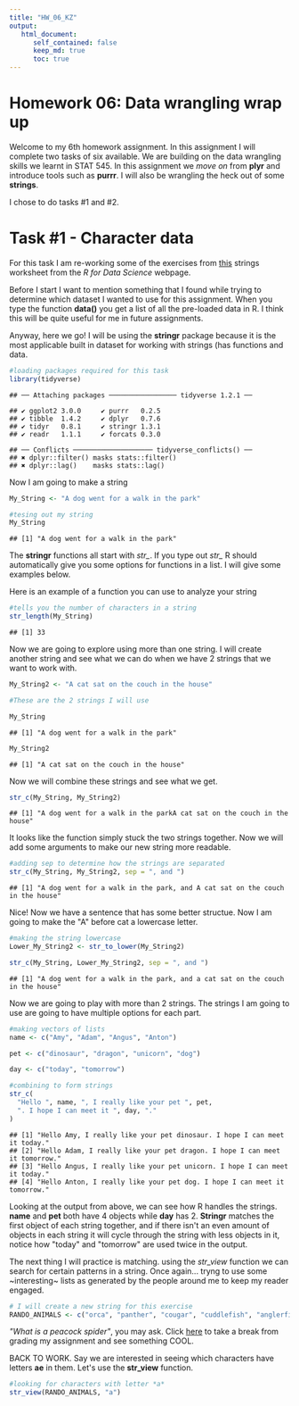 ```yaml
---
title: "HW_06_KZ"
output:
   html_document:
      self_contained: false
      keep_md: true
      toc: true
---
```



# Homework 06: Data wrangling wrap up

Welcome to my 6th homework assignment.
In this assignment I will complete two tasks of six available.
We are building on the data wrangling skills we learnt in STAT 545. In this assignment we *move on* from **plyr** and introduce tools such as **purrr**. I will also be wrangling the heck out of some **strings**.

I chose to do tasks #1 and #2. 

# Task #1 - Character data

For this task I am re-working some of the exercises from [this](https://github.com/STAT545-UBC-students/hw06-katiezinn/blob/master/HW_06_KZ.mdhttps://r4ds.had.co.nz/strings.html) strings worksheet from the *R for Data Science* webpage.

Before I start I want to mention something that I found while trying to determine which dataset I wanted to use for this assignment. When you type the function **data()** you get a list of all the pre-loaded data in R. I think this will be quite useful for me in future assignments.

Anyway, here we go! I will be using the **stringr** package because it is the most applicable built in dataset for working with strings (has functions and data.


```r
#loading packages required for this task
library(tidyverse)
```

```
## ── Attaching packages ───────────────── tidyverse 1.2.1 ──
```

```
## ✔ ggplot2 3.0.0     ✔ purrr   0.2.5
## ✔ tibble  1.4.2     ✔ dplyr   0.7.6
## ✔ tidyr   0.8.1     ✔ stringr 1.3.1
## ✔ readr   1.1.1     ✔ forcats 0.3.0
```

```
## ── Conflicts ──────────────────── tidyverse_conflicts() ──
## ✖ dplyr::filter() masks stats::filter()
## ✖ dplyr::lag()    masks stats::lag()
```

Now I am going to make a string 


```r
My_String <- "A dog went for a walk in the park"

#tesing out my string
My_String
```

```
## [1] "A dog went for a walk in the park"
```

The **stringr** functions all start with *str_*. If you type out *str_* R should automatically give you some options for functions in a list. I will give some examples below.

Here is an example of a function you can use to analyze your string


```r
#tells you the number of characters in a string
str_length(My_String)
```

```
## [1] 33
```

Now we are going to explore using more than one string. I will create another string and see what we can do when we have 2 strings that we want to work with.


```r
My_String2 <- "A cat sat on the couch in the house"

#These are the 2 strings I will use

My_String
```

```
## [1] "A dog went for a walk in the park"
```

```r
My_String2
```

```
## [1] "A cat sat on the couch in the house"
```

Now we will combine these strings and see what we get.


```r
str_c(My_String, My_String2)
```

```
## [1] "A dog went for a walk in the parkA cat sat on the couch in the house"
```

It looks like the function simply stuck the two strings together. Now we will add some arguments to make our new string more readable.


```r
#adding sep to determine how the strings are separated
str_c(My_String, My_String2, sep = ", and ")
```

```
## [1] "A dog went for a walk in the park, and A cat sat on the couch in the house"
```

Nice! Now we have a sentence that has some better structue. Now I am going to make the "A" before cat a lowercase letter. 


```r
#making the string lowercase
Lower_My_String2 <- str_to_lower(My_String2)

str_c(My_String, Lower_My_String2, sep = ", and ")
```

```
## [1] "A dog went for a walk in the park, and a cat sat on the couch in the house"
```

Now we are going to play with more than 2 strings. The strings I am going to use are going to have multiple options for each part. 


```r
#making vectors of lists
name <- c("Amy", "Adam", "Angus", "Anton")

pet <- c("dinosaur", "dragon", "unicorn", "dog")

day <- c("today", "tomorrow")

#combining to form strings
str_c(
  "Hello ", name, ", I really like your pet ", pet,
  ". I hope I can meet it ", day, "."
)
```

```
## [1] "Hello Amy, I really like your pet dinosaur. I hope I can meet it today."  
## [2] "Hello Adam, I really like your pet dragon. I hope I can meet it tomorrow."
## [3] "Hello Angus, I really like your pet unicorn. I hope I can meet it today." 
## [4] "Hello Anton, I really like your pet dog. I hope I can meet it tomorrow."
```

Looking at the output from above, we can see how R handles the strings. **name** and **pet** both have 4 objects while **day** has 2. **Stringr** matches the first object of each string together, and if there isn't an even amount of objects in each string it will cycle through the string with less objects in it, notice how "today" and "tomorrow" are used twice in the output. 

The next thing I will practice is matching. using the *str_view* function we can search for certain patterns in a string. Once again... tryng to use some ~interesting~ lists as generated by the people around me to keep my reader engaged. 


```r
# I will create a new string for this exercise
RANDO_ANIMALS <- c("orca", "panther", "cougar", "cuddlefish", "anglerfish", "husky", "steelhead")
```

*"What is a peacock spider"*, you may ask. Click [here](https://www.youtube.com/watch?v=d_yYC5r8xMI) to take a break from grading my assignment and see something COOL. 


BACK TO WORK. Say we are interested in seeing which characters have letters **ae** in them. Let's use the **str_view** function.


```r
#looking for characters with letter *a*
str_view(RANDO_ANIMALS, "a")
```

<!--html_preserve--><div id="htmlwidget-8fb0a4751ad9a6f78b5c" style="width:960px;height:100%;" class="str_view html-widget"></div>
<script type="application/json" data-for="htmlwidget-8fb0a4751ad9a6f78b5c">{"x":{"html":"<ul>\n  <li>orc<span class='match'>a<\/span><\/li>\n  <li>p<span class='match'>a<\/span>nther<\/li>\n  <li>coug<span class='match'>a<\/span>r<\/li>\n  <li>cuddlefish<\/li>\n  <li><span class='match'>a<\/span>nglerfish<\/li>\n  <li>husky<\/li>\n  <li>steelhe<span class='match'>a<\/span>d<\/li>\n<\/ul>"},"evals":[],"jsHooks":[]}</script><!--/html_preserve-->

```r
#looking for characters with *an*
str_view(RANDO_ANIMALS, "an")
```

<!--html_preserve--><div id="htmlwidget-2ba647689ce7d065afe1" style="width:960px;height:100%;" class="str_view html-widget"></div>
<script type="application/json" data-for="htmlwidget-2ba647689ce7d065afe1">{"x":{"html":"<ul>\n  <li>orca<\/li>\n  <li>p<span class='match'>an<\/span>ther<\/li>\n  <li>cougar<\/li>\n  <li>cuddlefish<\/li>\n  <li><span class='match'>an<\/span>glerfish<\/li>\n  <li>husky<\/li>\n  <li>steelhead<\/li>\n<\/ul>"},"evals":[],"jsHooks":[]}</script><!--/html_preserve-->

```r
#looking for characters with *o* and one letter on either side
str_view(RANDO_ANIMALS, ".o.")
```

<!--html_preserve--><div id="htmlwidget-86c2edf467e04c3626bd" style="width:960px;height:100%;" class="str_view html-widget"></div>
<script type="application/json" data-for="htmlwidget-86c2edf467e04c3626bd">{"x":{"html":"<ul>\n  <li>orca<\/li>\n  <li>panther<\/li>\n  <li><span class='match'>cou<\/span>gar<\/li>\n  <li>cuddlefish<\/li>\n  <li>anglerfish<\/li>\n  <li>husky<\/li>\n  <li>steelhead<\/li>\n<\/ul>"},"evals":[],"jsHooks":[]}</script><!--/html_preserve-->

```r
#looking for an *a* at the beginning of a string
str_view(RANDO_ANIMALS, "^a")
```

<!--html_preserve--><div id="htmlwidget-6427d2b55d15388d616c" style="width:960px;height:100%;" class="str_view html-widget"></div>
<script type="application/json" data-for="htmlwidget-6427d2b55d15388d616c">{"x":{"html":"<ul>\n  <li>orca<\/li>\n  <li>panther<\/li>\n  <li>cougar<\/li>\n  <li>cuddlefish<\/li>\n  <li><span class='match'>a<\/span>nglerfish<\/li>\n  <li>husky<\/li>\n  <li>steelhead<\/li>\n<\/ul>"},"evals":[],"jsHooks":[]}</script><!--/html_preserve-->

```r
#looking for an *a* at the end of a string
str_view(RANDO_ANIMALS, "a$")
```

<!--html_preserve--><div id="htmlwidget-68942a52f1843bac92fe" style="width:960px;height:100%;" class="str_view html-widget"></div>
<script type="application/json" data-for="htmlwidget-68942a52f1843bac92fe">{"x":{"html":"<ul>\n  <li>orc<span class='match'>a<\/span><\/li>\n  <li>panther<\/li>\n  <li>cougar<\/li>\n  <li>cuddlefish<\/li>\n  <li>anglerfish<\/li>\n  <li>husky<\/li>\n  <li>steelhead<\/li>\n<\/ul>"},"evals":[],"jsHooks":[]}</script><!--/html_preserve-->

```r
#how many words start with a vowel?
str_view(RANDO_ANIMALS, "^[aeiou]")
```

<!--html_preserve--><div id="htmlwidget-0183300368c0a569523e" style="width:960px;height:100%;" class="str_view html-widget"></div>
<script type="application/json" data-for="htmlwidget-0183300368c0a569523e">{"x":{"html":"<ul>\n  <li><span class='match'>o<\/span>rca<\/li>\n  <li>panther<\/li>\n  <li>cougar<\/li>\n  <li>cuddlefish<\/li>\n  <li><span class='match'>a<\/span>nglerfish<\/li>\n  <li>husky<\/li>\n  <li>steelhead<\/li>\n<\/ul>"},"evals":[],"jsHooks":[]}</script><!--/html_preserve-->

```r
#how many words end with only consonants?
str_view(RANDO_ANIMALS, "[^aeiou]$")
```

<!--html_preserve--><div id="htmlwidget-25eb23d56f8f0a136824" style="width:960px;height:100%;" class="str_view html-widget"></div>
<script type="application/json" data-for="htmlwidget-25eb23d56f8f0a136824">{"x":{"html":"<ul>\n  <li>orca<\/li>\n  <li>panthe<span class='match'>r<\/span><\/li>\n  <li>couga<span class='match'>r<\/span><\/li>\n  <li>cuddlefis<span class='match'>h<\/span><\/li>\n  <li>anglerfis<span class='match'>h<\/span><\/li>\n  <li>husk<span class='match'>y<\/span><\/li>\n  <li>steelhea<span class='match'>d<\/span><\/li>\n<\/ul>"},"evals":[],"jsHooks":[]}</script><!--/html_preserve-->

```r
#how many words end with *ar* or *er*?
str_view(RANDO_ANIMALS, "(ar|er)$")
```

<!--html_preserve--><div id="htmlwidget-59642390ebbdf6bf556a" style="width:960px;height:100%;" class="str_view html-widget"></div>
<script type="application/json" data-for="htmlwidget-59642390ebbdf6bf556a">{"x":{"html":"<ul>\n  <li>orca<\/li>\n  <li>panth<span class='match'>er<\/span><\/li>\n  <li>coug<span class='match'>ar<\/span><\/li>\n  <li>cuddlefish<\/li>\n  <li>anglerfish<\/li>\n  <li>husky<\/li>\n  <li>steelhead<\/li>\n<\/ul>"},"evals":[],"jsHooks":[]}</script><!--/html_preserve-->
What if we want to look for somethig that isn't a letter?


```r
#creating my string
Alternative_String <- c("xyz", "x.y", "x%y", "y z", "z[#]x")

#viewing the character with any letter, a period, then a y
str_view(Alternative_String, ".[.]y")
```

<!--html_preserve--><div id="htmlwidget-b0c1f08769a1f5d87db8" style="width:960px;height:100%;" class="str_view html-widget"></div>
<script type="application/json" data-for="htmlwidget-b0c1f08769a1f5d87db8">{"x":{"html":"<ul>\n  <li>xyz<\/li>\n  <li><span class='match'>x.y<\/span><\/li>\n  <li>x%y<\/li>\n  <li>y z<\/li>\n  <li>z[#]x<\/li>\n<\/ul>"},"evals":[],"jsHooks":[]}</script><!--/html_preserve-->

```r
#viewing the character with an x, %, then any letter 
str_view(Alternative_String, "x[%].")
```

<!--html_preserve--><div id="htmlwidget-dfa4616eadf7f584041a" style="width:960px;height:100%;" class="str_view html-widget"></div>
<script type="application/json" data-for="htmlwidget-dfa4616eadf7f584041a">{"x":{"html":"<ul>\n  <li>xyz<\/li>\n  <li>x.y<\/li>\n  <li><span class='match'>x%y<\/span><\/li>\n  <li>y z<\/li>\n  <li>z[#]x<\/li>\n<\/ul>"},"evals":[],"jsHooks":[]}</script><!--/html_preserve-->

```r
#viewing the character with any letter, #, and any letter
str_view(Alternative_String, ".[#].")
```

<!--html_preserve--><div id="htmlwidget-cf3a43eec24c768f6bda" style="width:960px;height:100%;" class="str_view html-widget"></div>
<script type="application/json" data-for="htmlwidget-cf3a43eec24c768f6bda">{"x":{"html":"<ul>\n  <li>xyz<\/li>\n  <li>x.y<\/li>\n  <li>x%y<\/li>\n  <li>y z<\/li>\n  <li>z<span class='match'>[#]<\/span>x<\/li>\n<\/ul>"},"evals":[],"jsHooks":[]}</script><!--/html_preserve-->

```r
#viewing the character with a space between any two letters
str_view(Alternative_String, ".[ ].")
```

<!--html_preserve--><div id="htmlwidget-7599c0443c717b2e48aa" style="width:960px;height:100%;" class="str_view html-widget"></div>
<script type="application/json" data-for="htmlwidget-7599c0443c717b2e48aa">{"x":{"html":"<ul>\n  <li>xyz<\/li>\n  <li>x.y<\/li>\n  <li>x%y<\/li>\n  <li><span class='match'>y z<\/span><\/li>\n  <li>z[#]x<\/li>\n<\/ul>"},"evals":[],"jsHooks":[]}</script><!--/html_preserve-->

Now, we we will apply some of the skills we have learnt in more of an applicable way to real life. We will be using **str_detect()** to see if a character vector matches a pattern.


```r
#How many a's are there in the RANDO_ANIMALS vector?
sum(str_detect(RANDO_ANIMALS, "a"))
```

```
## [1] 5
```

```r
#How many characters in the RANDO_ANIMALS vector START with a?
sum(str_detect(RANDO_ANIMALS, "^a"))
```

```
## [1] 1
```

```r
#what proportion of the words in RANDO_ANIMALS have an *a* in them?
mean(str_detect(RANDO_ANIMALS, "a"))
```

```
## [1] 0.7142857
```

Now I am going to work with the **words** vector to increase my diversity of words to work with.


```r
#get a glimpse of the vector
head(words)
```

```
## [1] "a"        "able"     "about"    "absolute" "accept"   "account"
```

Let's figure out which words in the **words** vector start with a **y**


```r
words[str_detect(words, "^y")]
```

```
## [1] "year"      "yes"       "yesterday" "yet"       "you"       "young"
```

Now,let's make things a little more complicated and work with some senteces. 
We will be using the **sentences** dataset found in the **stringr** package (in the tidyverse)


```r
#checking it out
head(sentences)
```

```
## [1] "The birch canoe slid on the smooth planks." 
## [2] "Glue the sheet to the dark blue background."
## [3] "It's easy to tell the depth of a well."     
## [4] "These days a chicken leg is a rare dish."   
## [5] "Rice is often served in round bowls."       
## [6] "The juice of lemons makes fine punch."
```

What if we want to see which sentences have FISH of our choosing in it?


```r
#create a vector
fish <- c("fish", "trout", "salmon")

#turn it into a single regular expression
fish_match <- str_c(fish, collapse = "|")

#check it out
fish_match
```

```
## [1] "fish|trout|salmon"
```

```r
#checking which sentences have these animals 
has_fish <- str_subset(sentences, fish_match)

#check it out
has_fish
```

```
## [1] "A rod is used to catch pink salmon."          
## [2] "The fish twisted and turned on the bent hook."
## [3] "Two blue fish swam in the tank."              
## [4] "The lure is used to catch trout and flounder."
## [5] "Whitings are small fish caught in nets."
```
We found a way to sift through all of the sentences and pull out the ones with key words of our choosing, very neat.

Cool! Now that we have learnt a lot and have gotten comfy working with strings let's move on to creating a function! 

# Tast #2 - Writing functions

This is the 2nd part of my assignment. For this task I will be creating a function that does something useful to the **trees** dataset. 

I did my undergrad in forestry so I think I can create a meaningful function for this data. Let's check it out!

```r
head(trees)
```

```
##   Girth Height Volume
## 1   8.3     70   10.3
## 2   8.6     65   10.3
## 3   8.8     63   10.2
## 4  10.5     72   16.4
## 5  10.7     81   18.8
## 6  10.8     83   19.7
```

```r
?trees
```

This dataset provies the girth (diameter at DBH (diameter at breast height), which is 4 ft 6 in from the base of the tree), height, and volume of 31 black cherry trees. 

Let's create a function to determine if girth at DBH can help us determine the volume of a tree. 


```r
#downloading packages I may use for this task
library(tidyverse)
```

First, let's plot the data to see what we are working with. It is always a good idea to visualize the data before making any manipulations


```r
ggplot(trees, aes(Girth, Volume)) + 
  geom_point() +
    geom_smooth(method=loess) +
      theme_classic() +
        ggtitle("Tree Volume vs Girth") +
          xlab("Girth (diameter in inches)") +
            ylab("Volume (cubic feet)")
```

![](HW_06_KZ_files/figure-html/unnamed-chunk-19-1.png)<!-- -->

Now I am going to create the linear function that predicts volume from girth.


```r
#fitting my function (single factor ANOVA)
trees_lm <- lm(Volume ~ Girth, data = trees)

#let's check out a summary of my function (ignore these p-values)
summary(trees_lm)
```

```
## 
## Call:
## lm(formula = Volume ~ Girth, data = trees)
## 
## Residuals:
##    Min     1Q Median     3Q    Max 
## -8.065 -3.107  0.152  3.495  9.587 
## 
## Coefficients:
##             Estimate Std. Error t value Pr(>|t|)    
## (Intercept) -36.9435     3.3651  -10.98 7.62e-12 ***
## Girth         5.0659     0.2474   20.48  < 2e-16 ***
## ---
## Signif. codes:  0 '***' 0.001 '**' 0.01 '*' 0.05 '.' 0.1 ' ' 1
## 
## Residual standard error: 4.252 on 29 degrees of freedom
## Multiple R-squared:  0.9353,	Adjusted R-squared:  0.9331 
## F-statistic: 419.4 on 1 and 29 DF,  p-value: < 2.2e-16
```

```r
# I am going to use the anova() function to test my hypotheses that volume is predicted by girth.
anova(trees_lm)
```

```
## Analysis of Variance Table
## 
## Response: Volume
##           Df Sum Sq Mean Sq F value    Pr(>F)    
## Girth      1 7581.8  7581.8  419.36 < 2.2e-16 ***
## Residuals 29  524.3    18.1                      
## ---
## Signif. codes:  0 '***' 0.001 '**' 0.01 '*' 0.05 '.' 0.1 ' ' 1
```

I realize that this wasn't part of the assignment but how can you fit a linear model and not check it's significance!? The P value is less than 0.05... IT IS SIGNIFICANT! 

Now we are going to turn this code into a function.


```r
#creating my function
trees_function <- function(Volume, Girth) {
  trees_lm <- lm(Volume ~ Girth, data = trees)
  setNames(coef(trees_lm), c("intercept", "slope"))
}

#testing the function
trees_function(trees)
```

```
##  intercept      slope 
## -36.943459   5.065856
```
Maybe we want to do more than work with simple trees measurements. Let's explore a dataset with more variables, how about something from my research. One thing I have to do with my research is calculate the instantaneous growth of fish in my experiment. It is calculated in the following way:

instantaneous growth = ( ( LN(finial length) - LN(initial length) ) / # days of growth ) * 100

Now I am going to make a data frame that we can work with.


```r
#final length
fn_ln <- c(145.5, 147, 132, 127, 150.5, 153.5, 131.5, 148.5, 152.5, 128)

#initial length
in_ln <- c(137, 135, 120, 118, 140, 116, 131, 137, 144, 119)

#number of days since last capture
days <- c(30, 30, 30, 30, 33, 33, 33, 33, 33, 47)

Fish_data <- data.frame(fn_ln = fn_ln, in_ln = in_ln, days = days, stringsAsFactors = FALSE)

Fish_data$fn_ln <- as.numeric(Fish_data$fn_ln)
Fish_data$in_ln <- as.numeric(Fish_data$in_ln)
Fish_data$days <- as.numeric(Fish_data$days)
```

I am going to attempt to have multiple inputs and outputs... let's see if I can pull this off. 


```r
#creating my function
instantaneous_growth <- function(f, i, d) {
  #calculating that I want my function to accomplish
 growth <- ((log(f) - log(i)) / d)*100
return(list(growth = growth))
}

#testing my function
instantaneous_growth(Fish_data$fn_ln, Fish_data$in_ln, Fish_data$days)
```

```
## $growth
##  [1] 0.20065054 0.28385936 0.31770060 0.24500821 0.21915352 0.84881932
##  [7] 0.01154403 0.24425464 0.17379181 0.15512079
```

```r
#putting the rates into a vector
growth <- instantaneous_growth(Fish_data$fn_ln, Fish_data$in_ln, Fish_data$days)

#adding the vector to a new data frame
Fish_data_with_rates <- data.frame(fn_ln = fn_ln, in_ln = in_ln, days = days, growth = growth, stringsAsFactors = FALSE)

#when plotting I was getting an error, so I am making sure that Mydata_growth_rates is NUMERIC
growth <- as.numeric(Fish_data_with_rates$instanteneous_growth_by_length)

#plotting my new found data against intiial weight 
ggplot(Fish_data_with_rates, aes(in_ln, growth)) +
  geom_point() +
    geom_smooth(method=loess) +
      theme_classic() +
        ggtitle("Instantaneous growth vs initial length") +
          xlab("Initial length (mm)") +
            ylab("Instantaneous growth (mm/day)")
```

![](HW_06_KZ_files/figure-html/unnamed-chunk-23-1.png)<!-- -->


WOW IT ACTUALLY WORKED. That took me a lot longer than i'd like to admit. Working with 3 inputs was more difficult than I expected. I couldn't get this code to work for a long time as I didn't realize there needed to be a return function.

It feels pretty awesome to have created a function that can be used with my data that I have collected for my thesis. It took a long time to construct this function but I am glad I did it as I will actually be able to use it in the future :)

With this function I can now quickly zip in my data to get instantaneous growth for my fish. YAHOO.

It was also cool to test adding the data I calculated into a data frame with the other data that I initially had.


